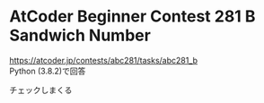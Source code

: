# AtCoder Beginner Contest 281 B Sandwich Number  
https://atcoder.jp/contests/abc281/tasks/abc281_b  
Python (3.8.2)で回答  

チェックしまくる
